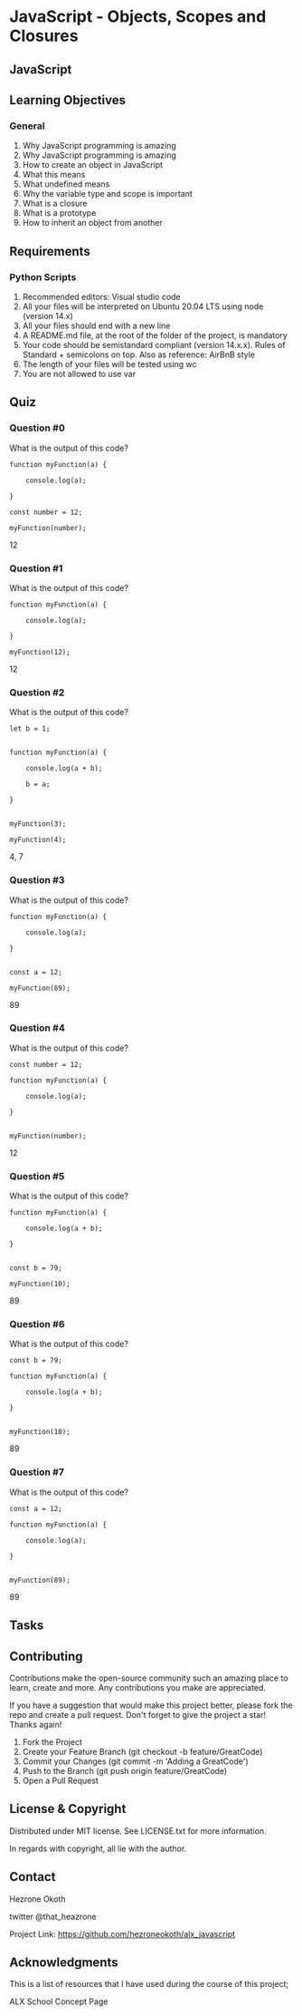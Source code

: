 # JavaScript - Objects, Scopes and Closures

## JavaScript

## Learning Objectives

### General

1. Why JavaScript programming is amazing
2. Why JavaScript programming is amazing
3. How to create an object in JavaScript
4. What this means
5. What undefined means
6. Why the variable type and scope is important
7. What is a closure
8. What is a prototype
9. How to inherit an object from another

## Requirements

### Python Scripts

1. Recommended editors: Visual studio code
2. All your files will be interpreted on Ubuntu 20.04 LTS using node (version 14.x)
3. All your files should end with a new line
4. A README.md file, at the root of the folder of the project, is mandatory
5. Your code should be semistandard compliant (version 14.x.x). Rules of Standard + semicolons on top. Also as reference: AirBnB style
6. The length of your files will be tested using wc
7. You are not allowed to use var

## Quiz

### Question #0

What is the output of this code?

    function myFunction(a) {

        console.log(a);

    }

    const number = 12;

    myFunction(number);

12

### Question #1

What is the output of this code?

    function myFunction(a) {
    
        console.log(a);

    }

    myFunction(12);

12

### Question #2

What is the output of this code?

    let b = 1;


    function myFunction(a) {
    
        console.log(a + b);
    
        b = a;

    }


    myFunction(3);

    myFunction(4);

4, 7

### Question #3

What is the output of this code?

    function myFunction(a) {
    
        console.log(a);

    }


    const a = 12;

    myFunction(89);

89

### Question #4

What is the output of this code?

    const number = 12;

    function myFunction(a) {
    
        console.log(a);

    }


    myFunction(number);

12

### Question #5

What is the output of this code?

    function myFunction(a) {
    
        console.log(a + b);

    }


    const b = 79;

    myFunction(10);

89

### Question #6

What is the output of this code?

    const b = 79;

    function myFunction(a) {
    
        console.log(a + b);

    }


    myFunction(10);

89

### Question #7

What is the output of this code?

    const a = 12;

    function myFunction(a) {
    
        console.log(a);

    }


    myFunction(89);

89

## Tasks

## Contributing

Contributions make the open-source community such an amazing place to learn, create and more. Any contributions you make are appreciated.

If you have a suggestion that would make this project better, please fork the repo and create a pull request. Don't forget to give the project a star! Thanks again!

1. Fork the Project
2. Create your Feature Branch (git checkout -b feature/GreatCode)
3. Commit your Changes (git commit -m 'Adding a GreatCode')
4. Push to the Branch (git push origin feature/GreatCode)
5. Open a Pull Request

## License & Copyright

Distributed under MIT license. See LICENSE.txt for more information.

In regards with copyright, all lie with the author.

## Contact

Hezrone Okoth

twitter @that_heazrone

Project Link: https://github.com/hezroneokoth/alx_javascript

## Acknowledgments

This is a list of resources that I have used during the course of this project;

ALX School Concept Page